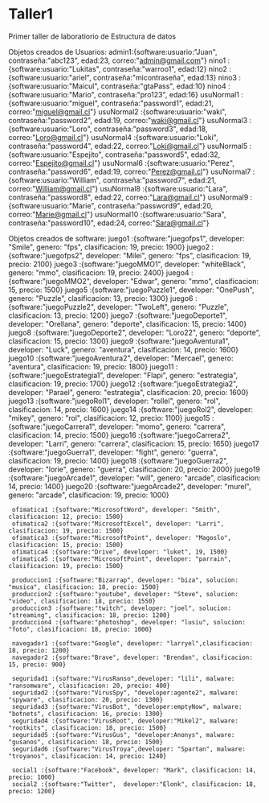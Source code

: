 # Taller1
Primer taller de laboratiorio de Estructura de datos

Objetos creados de Usuarios:
    admin1:{software:usuario:"Juan",  contraseña:"abc123",  edad:23,  correo:"admin@gmail.com"}
    nino1 :{software:usuario:"Lukitas",  contraseña:"warroo1",  edad:12}
    nino2 :{software:usuario:"ariel",  contraseña:"micontraseña",  edad:13}
    nino3 :{software:usuario:"Maicul",  contraseña:"gtaPass",  edad:10}
    nino4 :{software:usuario:"Mario",  contraseña:"pro123",  edad:16}
    usuNormal1 :{software:usuario:"miguel",  contraseña:"password1",  edad:21,  correo:"miguel@gmail.cl"}
    usuNormal2 :{software:usuario:"waki",  contraseña:"password2",  edad:19,  correo:"waki@gmail.cl"}
    usuNormal3 :{software:usuario:"Loro",  contraseña:"password3",  edad:18,  correo:"Loro@gmail.cl"}
    usuNormal4 :{software:usuario:"Loki",  contraseña:"password4",  edad:22,  correo:"Loki@gmail.cl"}
    usuNormal5 :{software:usuario:"Espejito",  contraseña:"password5",  edad:32,  correo:"Espejito@gmail.cl"}
    usuNormal6 :{software:usuario:"Perez",  contraseña:"password6",  edad:19,  correo:"Perez@gmail.cl"}
    usuNormal7 :{software:usuario:"William",  contraseña:"password7",  edad:21,  correo:"William@gmail.cl"}
    usuNormal8 :{software:usuario:"Lara",  contraseña:"password8",  edad:22,  correo:"Lara@gmail.cl"}
    usuNormal9 :{software:usuario:"Marie",  contraseña:"password9",  edad:20,  correo:"Marie@gmail.cl"}
    usuNormal10 :{software:usuario:"Sara",  contraseña:"password10",  edad:24,  correo:"Sara@gmail.cl"}  


Objetos creados de software:
     juego1 :{software:"juegofps1", developer: "Smile", genero: "fps", clasificacion: 19, precio: 1900}
     juego2 :{software:"juegofps2", developer: "Milei", genero: "fps", clasificacion: 19, precio: 2100}
     juego3 :{software:"juegoMMO1", developer: "whiteBlack", genero: "mmo", clasificacion: 19, precio: 2400}
     juego4 :{software:"juegoMMO2", developer: "Edwar", genero: "mmo", clasificacion: 15, precio: 1500}
     juego5 :{software:"juegoPuzzle1", developer: "OnePush", genero: "Puzzle", clasificacion: 13, precio: 1300}
     juego6 :{software:"juegoPuzzle2", developer: "TwoLeft", genero: "Puzzle", clasificacion: 13, precio: 1200}
     juego7 :{software:"juegoDeporte1", developer: "Orellana", genero: "deporte", clasificacion: 15, precio: 1400}
     juego8 :{software:"juegoDeporte2", developer: "Loro22", genero: "deporte", clasificacion: 15, precio: 1300}
     juego9 :{software:"juegoAventura1", developer: "Luck", genero: "aventura", clasificacion: 14, precio: 1600}
     juego10 :{software:"juegoAventura2", developer: "Mercael", genero: "aventura", clasificacion: 19, precio: 1800}
     juego11 :{software:"juegoEstrategia1", developer: "Flapi", genero: "estrategia", clasificacion: 19, precio: 1700}
     juego12 :{software:"juegoEstrategia2", developer: "Parael", genero: "estrategia", clasificacion: 20, precio: 1600}
     juego13 :{software:"juegoRol1", developer: "rollel", genero: "rol", clasificacion: 14, precio: 1600}
     juego14 :{software:"juegoRol2", developer: "mikey", genero: "rol", clasificacion: 12, precio: 1100}
     juego15 :{software:"juegoCarrera1", developer: "momo", genero: "carrera", clasificacion: 14, precio: 1500}
     juego16 :{software:"juegoCarrera2", developer: "Larri", genero: "carrera", clasificacion: 15, precio: 1650}
     juego17 :{software:"juegoGuerra1", developer: "fight", genero: "guerra", clasificacion: 19, precio: 1400}
     juego18 :{software:"juegoGuerra2", developer: "lorie", genero: "guerra", clasificacion: 20, precio: 2000}
     juego19 :{software:"juegoArcade1", developer: "will", genero: "arcade", clasificacion: 14, precio: 1400}
     juego20 :{software:"juegoArcade2", developer: "murel", genero: "arcade", clasificacion: 19, precio: 1000}

     ofimatica1 :{software:"MicrosoftWord", developer: "Smith", clasificacion: 12, precio: 1500}
     ofimatica2 :{software:"MicrosoftExcel", developer: "Larri", clasificacion: 19, precio: 1500}
     ofimatica3 :{software:"MicrosoftPoint", developer: "Magoslo", clasificacion: 15, precio: 1500}
     ofimatica4 :{software:"Drive", developer: "luket", 19, 1500}
     ofimatica5 :{software:"MicrosoftPoint", developer: "parrain", clasificacion: 19, precio: 1500}
    
     produccion1 :{software:"Bizarrap", developer: "biza", solucion: "musica", clasificacion: 18, precio: 1500}
     produccion2 :{software:"youtube", developer: "Steve", solucion: "video", clasificacion: 18, precio: 1550}
     produccion3 :{software:"twitch", developer: "joel", solucion: "streaming", clasificacion: 18, precio: 1200}
     produccion4 :{software:"photoshop", developer: "lusiu", solucion: "foto", clasificacion: 18, precio: 1000}

     navegador1 :{software:"Google", developer: "larryel",clasificacion: 18, precio: 1200}
     navegador2 :{software:"Brave", developer: "Brendan", clasificacion: 15, precio: 900}

     seguridad1 :{software:"VirusRanso",developer: "lili", malware: "ransomware", clasificacion: 20, precio: 400}
     seguridad2 :{software:"VirusSpy", "developer:agente2", malware: "spyware", clasificacion: 20, precio: 1300}
     seguridad3 :{software:"VirusBot", "developer:emptyNow", malware: "botnets", clasificacion: 16, precio: 1300}
     seguridad4 :{software:"VirusRoot", developer:"Mikel2", malware: "rootkits", clasificacion: 18, precio: 1500}
     seguridad5 :{software:"VirusGus", "developer:Anonys", malware: "gusanos", clasificacion: 18, precio: 1500}
     seguridad6 :{software:"VirusTroya",developer: "Spartan", malware: "troyanos", clasificacion: 14, precio: 1240}
    
     social1 :{software:"Facebook", developer: "Mark", clasificacion: 14, precio: 1000}
     social2 :{software:"Twitter",  developer:"Elonk", clasificacion: 18, precio: 1200}
    
    
